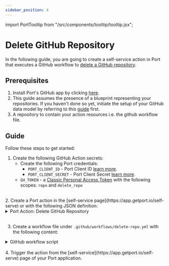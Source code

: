 ```yaml
---
sidebar_position: 4
---
```


import PortTooltip from "/src/components/tooltip/tooltip.jsx";

# Delete GitHub Repository

In the following guide, you are going to create a self-service action in Port that executes a GitHub workflow to [delete a GitHub repository](https://docs.github.com/en/rest/repos/repos#delete-a-repository).

## Prerequisites
1. Install Port's GitHub app by clicking [here](https://github.com/apps/getport-io/installations/new).
2. This guide assumes the presence of a blueprint representing your repositories. If you haven't done so yet, initiate the setup of your GitHub data model by referring to this [guide](http://localhost:4000/build-your-software-catalog/sync-data-to-catalog/git/github/examples#mapping-repositories-file-contents-and-pull-requests) first.
3. A repository to contain your action resources i.e. the github workflow file.


## Guide

Follow these steps to get started:

1. Create the following GitHub Action secrets:
    - Create the following Port credentials:
        - `PORT_CLIENT_ID` - Port Client ID [learn more](/build-your-software-catalog/sync-data-to-catalog/api/#get-api-token).
        - `PORT_CLIENT_SECRET` - Port Client Secret [learn more](/build-your-software-catalog/sync-data-to-catalog/api/#get-api-token).
    - `GH_TOKEN` - a [Classic Personal Access Token](https://github.com/settings/tokens) with the following scopes: `repo` and `delete_repo`

<br />
2. Create a Port action in the [self-service page](https://app.getport.io/self-serve) or with the following JSON definition:

<details>

  <summary>Port Action: Delete GitHub Repository</summary>
   :::tip
- `<GITHUB-ORG>` - your GitHub organization or user name.
- `<GITHUB-REPO-NAME>` - your GitHub repository name.
:::


```json showLineNumbers
[
  {
    "identifier": "delete_repo",
    "title": "Delete Repo",
    "icon": "Github",
    "userInputs": {
      "properties": {
        "org_name": {
          "icon": "Github",
          "title": "Organisation Name",
          "type": "string",
          "default": "default-org"
        },
        "delete_dependents": {
          "icon": "Github",
          "title": "Delete Dependent Items",
          "type": "boolean",
          "default": false
        }
      },
      "required": [],
      "order": [
        "org_name",
        "delete_dependents"
      ]
    },
    "invocationMethod": {
      "type": "GITHUB",
      "org": "<GITHUB-ORG>",
      "repo": "<GITHUB-REPO-NAME>",
      "workflow": "delete-repo.yml",
      "omitUserInputs": false,
      "omitPayload": false,
      "reportWorkflowStatus": true
    },
    "trigger": "DELETE",
    "description": "A github action that deletes a github repo",
    "requiredApproval": false
  }
]
```

</details>
<br />

3. Create a workflow file under `.github/workflows/delete-repo.yml` with the following content:

<details>

<summary>GitHub workflow script</summary>

```yaml showLineNumbers title="delete-repo.yml"
name: Delete Repository

on:
  workflow_dispatch:
    inputs:
      org_name:
        required: true
        type: string
      delete_dependents:
        required: false
        type: boolean
        default: false
      port_payload:
        required: true
        type: string
jobs:
  delete-repo:
    runs-on: ubuntu-latest

    steps:
      - name: Inform starting of deletion
        uses: port-labs/port-github-action@v1
        with:
          clientId: ${{ secrets.PORT_CLIENT_ID }}
          clientSecret: ${{ secrets.PORT_CLIENT_SECRET }}
          operation: PATCH_RUN
          runId: ${{ fromJson(inputs.port_payload).context.runId }}
          logMessage: |
            Deleting a github repository... ⛴️

      - name: Delete Repository
        env:
          GH_TOKEN: ${{ secrets.GH_TOKEN }}
          REPO_NAME: ${{ fromJson(inputs.port_payload).context.entity }}
        run: |
          echo $GH_TOKEN
          HTTP_STATUS=$(curl -s -o /dev/null -w "%{http_code}" \
            -X DELETE \
            -H "Accept: application/vnd.github+json" \
            -H "Authorization: Bearer $GH_TOKEN" \
            "https://api.github.com/repos/${{ inputs.org_name }}/$REPO_NAME")

          echo "HTTP Status: $HTTP_STATUS"

          # Check if HTTP_STATUS is 204 (No Content)
          if [ $HTTP_STATUS -eq 204 ]; then
            echo "Repository deleted successfully."
            echo "delete_successful=true" >> $GITHUB_ENV
          else
            echo "Failed to delete repository. HTTP Status: $HTTP_STATUS"
            echo "delete_successful=false" >> $GITHUB_ENV
          fi

      - name: Delete record in Port
        if: ${{ env.delete_successful == 'true' }}
        uses: port-labs/port-github-action@v1
        with:
          clientId: ${{ secrets.PORT_CLIENT_ID }}
          clientSecret: ${{ secrets.PORT_CLIENT_SECRET }}
          operation: DELETE
          delete_dependents: ${{ inputs.delete_dependents }}
          identifier: ${{ fromJson(inputs.port_payload).context.entity }}
          blueprint: ${{ fromJson(inputs.port_payload).context.blueprint }}
      
      - name: Inform completion of deletion
        uses: port-labs/port-github-action@v1
        with:
          clientId: ${{ secrets.PORT_CLIENT_ID }}
          clientSecret: ${{ secrets.PORT_CLIENT_SECRET }}
          operation: PATCH_RUN
          runId: ${{ fromJson(inputs.port_payload).context.runId }}
          logMessage: |
            GitHub repository deleted! ✅

```

</details>
<br />
4. Trigger the action from the [self-service](https://app.getport.io/self-serve) page of your Port application.
